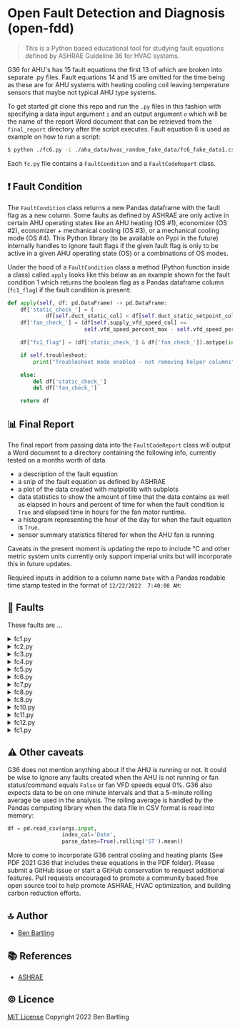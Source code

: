 # Open Fault Detection and Diagnosis (open-fdd)

> This is a Python based educational tool for studying fault equations defined by ASHRAE Guideline 36 for HVAC systems.

G36 for AHU's has 15 fault equations the first 13 of which are broken into separate .py files. Fault equations 14 and 15
are omitted for the time being as these are for AHU systems with heating cooling coil leaving temperature sensors that
maybe not typical AHU type systems.

To get started git clone this repo and run the `.py` files in this fashion with specifying a data input argument `i` and
an output argument `o` which will be the name of the report Word document that can be retrieved from the `final_report`
directory after the script executes. Fault equation 6 is used as example on how to run a script:

```bash
$ python ./fc6.py -i ./ahu_data/hvac_random_fake_data/fc6_fake_data1.csv -o fake1_ahu_fc6_report
```

Each `fc.py` file contains a `FaultCondition` and a `FaultCodeReport` class.

## :exclamation: Fault Condition

The `FaultCondition` class returns a new
Pandas dataframe with the fault flag as a new column. Some faults as defined by ASHRAE are only active in certain AHU
operating states like an AHU heating (OS #1), economizer (OS #2), economizer + mechanical cooling (OS #3), or a
mechanical cooling mode (OS #4). This Python library (to be available on Pypi in the future) internally handles to
ignore fault flags if the given fault flag is only to be active in a given AHU operating state (OS) or a combinations of
OS modes.

Under the hood of a `FaultCondition` class a method (Python function inside a class) called `apply` looks like this
below as an example shown for the fault condition 1 which returns the boolean flag as a Pandas dataframe
column (`fc1_flag`) if the fault condition is present:

```python
def apply(self, df: pd.DataFrame) -> pd.DataFrame:
    df['static_check_'] = (
            df[self.duct_static_col] < df[self.duct_static_setpoint_col] - self.duct_static_inches_err_thres)
    df['fan_check_'] = (df[self.supply_vfd_speed_col] >=
                        self.vfd_speed_percent_max - self.vfd_speed_percent_err_thres)

    df["fc1_flag"] = (df['static_check_'] & df['fan_check_']).astype(int)

    if self.troubleshoot:
        print("Troubleshoot mode enabled - not removing helper columns")

    else:
        del df['static_check_']
        del df['fan_check_']

    return df
```

## :bar_chart: Final Report

The final report from passing data into the `FaultCodeReport` class will output a Word document to a directory
containing the following info, currently tested on a months worth of data.

* a description of the fault equation
* a snip of the fault equation as defined by ASHRAE
* a plot of the data created with matplotlib with subplots
* data statistics to show the amount of time that the data contains as well as elapsed in hours and percent of time for
  when the fault condition is `True` and elapsed time in hours for the fan motor runtime.
* a histogram representing the hour of the day for when the fault equation is `True`.
* sensor summary statistics filtered for when the AHU fan is running

Caveats in the present moment is updating the repo to include °C and other metric system units currently only support
imperial units but will incorporate this in future updates.

Required inputs in addition to a column name `Date` with a Pandas readable time stamp tested in the format
of `12/22/2022  7:40:00 AM`:

## :hammer: Faults

These faults are ...

<details>
<summary>fc1.py</summary>
Supply fan not meeting duct static setpoint near 100% fan speed. The strings passed into
the `FaultConditionOne` and `FaultCodeOneReport` represent the csv file column names and required inputs for the given
fault code. Applies to OS# 1 through OS# 5.

```shell
from faults import FaultConditionOne
from reports import FaultCodeOneReport

# G36 error thresold params
VFD_SPEED_PERCENT_ERR_THRES = 0.05
VFD_SPEED_PERCENT_MAX = 0.99
DUCT_STATIC_INCHES_ERR_THRES = 0.1

_fc1 = FaultConditionOne(
    VFD_SPEED_PERCENT_ERR_THRES,
    VFD_SPEED_PERCENT_MAX,
    DUCT_STATIC_INCHES_ERR_THRES,
    "duct_static",
    "supply_vfd_speed",
    "duct_static_setpoint",
)
_fc1_report = FaultCodeOneReport(
    VFD_SPEED_PERCENT_ERR_THRES,
    VFD_SPEED_PERCENT_MAX,
    DUCT_STATIC_INCHES_ERR_THRES,
    "duct_static",
    "supply_vfd_speed",
    "duct_static_setpoint",
)

df2 = _fc1.apply(df)
```

</details>

<details>
<summary>fc2.py</summary>
Mixing temp too high. The strings passed into the `FaultConditionTwo` and `FaultCodeTwoReport` represent the
csv file column names and required inputs for the given fault code. Applies to OS# 1 through OS# 5.

```shell
from faults import FaultConditionTwo
from reports import FaultCodeTwoReport

# G36 error thresold params
OUTDOOR_DEGF_ERR_THRES = 5.
MIX_DEGF_ERR_THRES = 5.
RETURN_DEGF_ERR_THRES = 2.

_fc2 = FaultConditionTwo(
    OUTDOOR_DEGF_ERR_THRES,
    MIX_DEGF_ERR_THRES,
    RETURN_DEGF_ERR_THRES,
    "mat",
    "rat",
    "oat",
    "supply_vfd_speed"
)
_fc2_report = FaultCodeTwoReport(
    OUTDOOR_DEGF_ERR_THRES,
    MIX_DEGF_ERR_THRES,
    RETURN_DEGF_ERR_THRES,
    "mat",
    "rat",
    "oat",
    "supply_vfd_speed"
)

# return a whole new dataframe with fault flag as new col
df2 = _fc2.apply(df)
```

</details>

<details>
<summary>fc3.py</summary>
Mixing temp too high. The strings passed into the `FaultConditionTwo` and `FaultCodeTwoReport` represent the
csv file column names and required inputs for the given fault code. Applies to OS# 1 through OS# 5.

```shell
from faults import FaultConditionThree
from reports import FaultCodeThreeReport

# G36 error thresold params
OUTDOOR_DEGF_ERR_THRES = 5.
MIX_DEGF_ERR_THRES = 5.
RETURN_DEGF_ERR_THRES = 2.


_fc3 = FaultConditionThree(
    OUTDOOR_DEGF_ERR_THRES,
    MIX_DEGF_ERR_THRES,
    RETURN_DEGF_ERR_THRES,
    "mat",
    "rat",
    "oat",
    "supply_vfd_speed"
)
_fc3_report = FaultCodeThreeReport(
    OUTDOOR_DEGF_ERR_THRES,
    MIX_DEGF_ERR_THRES,
    RETURN_DEGF_ERR_THRES,
    "mat",
    "rat",
    "oat",
    "supply_vfd_speed"
)

# return a whole new dataframe with fault flag as new col
df2 = _fc3.apply(df)
```

</details>

<details>
<summary>fc4.py</summary>
Control system excesses operating state. The Pandas library computes AHU control system state changes per hour
based on the data that is driving the AHU outputs, like heating/cooling valves and air damper analog commands. The
strings passed into the `FaultConditionFour` and `FaultCodeFourReport` represent the csv file column names and required
inputs for the given fault code. Applies to OS# 1 through OS# 5.

```shell
from faults import FaultConditionFour
from reports import FaultCodeFourReport

# G36 error thresold params
DELTA_OS_MAX = 7

# ADJUST this param for the AHU MIN OA damper stp
AHU_MIN_OA = 20

_fc4 = FaultConditionFour(
    DELTA_OS_MAX,
    AHU_MIN_OA,
    "economizer_sig",
    "heating_sig",
    "cooling_sig",
    "supply_vfd_speed"
)

_fc4_report = FaultCodeFourReport(DELTA_OS_MAX)

# return a whole new dataframe with fault flag as new col
# data is resampled for hourly averages in df2
df2 = _fc4.apply(df)
```

</details>

<details>
<summary>fc5.py</summary>
Suppy air temp too low. The strings passed into the `FaultConditionFive` and `FaultCodeFiveReport` represent
the csv file column names and required inputs for the given fault code. Applies to OS# 1.

```shell
from faults import FaultConditionFive
from reports import FaultCodeFiveReport

# G36 error thresold params
DELTA_T_SUPPLY_FAN = 2.
SUPPLY_DEGF_ERR_THRES = 2.
MIX_DEGF_ERR_THRES = 5.

_fc5 = FaultConditionFive(
    DELTA_T_SUPPLY_FAN,
    SUPPLY_DEGF_ERR_THRES,
    MIX_DEGF_ERR_THRES,
    "sat",
    "mat",
    "htg_vlv",
    "supply_vfd_speed"
)


_fc5_report = FaultCodeFiveReport(
    DELTA_T_SUPPLY_FAN,
    SUPPLY_DEGF_ERR_THRES,
    MIX_DEGF_ERR_THRES,
    "sat",
    "mat",
    "htg_vlv",
    "supply_vfd_speed"
)

# return a whole new dataframe with fault flag as new col
df2 = _fc5.apply(df)
```

</details>

<details>
<summary>fc6.py</summary>
OA fraction too high. The strings passed into the `FaultConditionSix` and `FaultCodeSixReport` represent the
csv file column names and required inputs for the given fault code. Applies to OS# 1 and OS# 4.

```shell
from faults import FaultConditionSix
from reports import FaultCodeSixReport

# G36 error thresold params
OAT_DEGF_ERR_THRES = 5
RAT_DEGF_ERR_THRES = 2
DELTA_TEMP_MIN = 10
AIRFLOW_ERR_THRES = .3

# OA design ventilation setpoint in CFM
AHU_MIN_CFM_STP = 3000

_fc6 = FaultConditionSix(
    AIRFLOW_ERR_THRES,
    AHU_MIN_CFM_DESIGN,
    OAT_DEGF_ERR_THRES,
    RAT_DEGF_ERR_THRES,
    DELTA_TEMP_MIN,
    AHU_MIN_OA_DPR,
    "vav_total_flow",
    "mat",
    "oat",
    "rat",
    "supply_vfd_speed",
    "economizer_sig",
    "heating_sig",
    "cooling_sig"
)

_fc6_report = FaultCodeSixReport(
    "vav_total_flow",
    "mat",
    "oat",
    "rat",
    "supply_vfd_speed"
)

# return a whole new dataframe with fault flag as new col
df2 = _fc6.apply(df)
```

</details>

<details>
<summary>fc7.py</summary>
Supply air temp too low. The strings passed into the `FaultConditionSeven` and `FaultCodeSevenReport` represent
the csv file column names and required inputs for the given fault code. Applies to OS# 1.

```shell
from faults import FaultConditionSeven
from reports import FaultCodeSevenReport

# G36 error thresold params
SAT_DEGF_ERR_THRES = 2

_fc7 = FaultConditionSeven(
    SAT_DEGF_ERR_THRES,
    "sat",
    "satsp",	
    "htg",
    "supply_vfd_speed"
)

_fc7_report = FaultCodeSevenReport(    
    "sat",
    "satsp",	
    "htg",
    "supply_vfd_speed"
)

# return a whole new dataframe with fault flag as new col
df2 = _fc7.apply(df)
```

</details>

<details>
<summary>fc8.py</summary>
Supply and mix air should be approx equal. The strings passed into the `FaultConditionEight`
and `FaultCodeEightReport` represent the csv file column names and required inputs for the given fault code. Applies to
OS# 2.

```shell
from faults import FaultConditionEight
from reports import FaultCodeEightReport

# G36 error thresold params
DELTA_SUPPLY_FAN = 2
MIX_DEGF_ERR_THRES = 5
SUPPLY_DEGF_ERR_THRES = 2

_fc8 = FaultConditionEight(
    DELTA_SUPPLY_FAN,
    MIX_DEGF_ERR_THRES,
    SUPPLY_DEGF_ERR_THRES,
    "mat",
    "sat",
    "economizer_sig",
    "cooling_sig"
)

_fc8_report = FaultCodeEightReport(    
    "mat",
    "sat",
    "supply_vfd_speed",
    "economizer_sig"
)

# return a whole new dataframe with fault flag as new col
df2 = _fc8.apply(df)
```

</details>

<details>
<summary>fc8.py</summary>
Outside air temp too high for free cooling without additional mechanical cooling. The strings passed into
the `FaultConditionNine` and `FaultCodeNineReport` represent the csv file column names and required inputs for the given
fault code. Applies to OS# 2.

```shell
from faults import FaultConditionNine
from reports import FaultCodeNineReport

# G36 error thresold params
DELTA_SUPPLY_FAN = 2
OAT_DEGF_ERR_THRES = 5
SUPPLY_DEGF_ERR_THRES = 2

_fc9 = FaultConditionNine(
    DELTA_SUPPLY_FAN,
    OAT_DEGF_ERR_THRES,
    SUPPLY_DEGF_ERR_THRES,
    "satsp",
    "oat",
    "cooling_sig",
    "economizer_sig",
)

_fc9_report = FaultCodeNineReport(    
    "satsp",
    "oat",
    "supply_vfd_speed",
    "economizer_sig"
)

# return a whole new dataframe with fault flag as new col
df2 = _fc9.apply(df)
```

</details>

<details>
<summary>fc10.py</summary>
Outside and mix air temp should be approx equal. The strings passed into the `FaultConditionTen`
and `FaultCodeTenReport` represent the csv file column names and required inputs for the given fault code. Applies to
OS# 3.

```shell
from faults import FaultConditionTen
from reports import FaultCodeTenReport

# ADJUST this param for the AHU MIN OA damper stp
AHU_MIN_OA = 20

# G36 error thresold params
OAT_DEGF_ERR_THRES = 5
MAT_DEGF_ERR_THRES = 5

_fc10 = FaultConditionTen(
    OAT_DEGF_ERR_THRES,
    MAT_DEGF_ERR_THRES,
    "mat",
    "oat",
    "clg",
    "economizer_sig",
)

_fc10_report = FaultCodeTenReport(    
    "mat",
    "oat",
    "clg",
    "economizer_sig",
    "supply_vfd_speed"
)

# return a whole new dataframe with fault flag as new col
df2 = _fc10.apply(df)
```

</details>

<details>
<summary>fc11.py</summary>
Outside air temp too low for 100% OA cooling. The strings passed into the `FaultConditionEleven`
and `FaultCodeElevenReport` represent the csv file column names and required inputs for the given fault code. Applies to
OS# 3.

```shell
from faults import FaultConditionEleven
from reports import FaultCodeElevenReport

# G36 error thresold params
DELTA_SUPPLY_FAN = 2
OAT_DEGF_ERR_THRES = 5
SUPPLY_DEGF_ERR_THRES = 2

_fc11 = FaultConditionEleven(
    DELTA_SUPPLY_FAN,
    OAT_DEGF_ERR_THRES,
    SUPPLY_DEGF_ERR_THRES,
    "satsp",
    "oat",
    "clg",
    "economizer_sig"
)

_fc11_report = FaultCodeElevenReport(    
    "satsp",
    "oat",
    "clg",
    "economizer_sig",
    "supply_vfd_speed"
)

# return a whole new dataframe with fault flag as new col
df2 = _fc11.apply(df)
```

</details>

<details>
<summary>fc12.py</summary>
Supply air too high; should be less than mix air temp. The strings passed into the `FaultConditionTwelve`
and `FaultCodeTwelveReport` represent the csv file column names and required inputs for the given fault code. Applies to
OS# 3 and OS#4.

```shell
from faults import FaultConditionTwelve
from reports import FaultCodeTwelveReport

# ADJUST this param for the AHU MIN OA damper stp
AHU_MIN_OA = 20

# G36 error thresold params
DELTA_SUPPLY_FAN = 2
MIX_DEGF_ERR_THRES = 5
SUPPLY_DEGF_ERR_THRES = 2

_fc12 = FaultConditionTwelve(
    DELTA_SUPPLY_FAN,
    MIX_DEGF_ERR_THRES,
    SUPPLY_DEGF_ERR_THRES,
    AHU_MIN_OA,
    "sat",
    "mat",
    "clg",
    "economizer_sig"
)

_fc12_report = FaultCodeTwelveReport(    
    "sat",
    "mat",
    "clg",
    "economizer_sig",
    "supply_vfd_speed"
)

# return a whole new dataframe with fault flag as new col
df2 = _fc12.apply(df)
```

</details>

<details>
<summary>fc1.py</summary>
fc13.py - Supply air temp too high in full cooling. The strings passed into the `FaultConditionTwelve`
and `FaultCodeTwelveReport` represent the csv file column names and required inputs for the given fault code. Applies to
OS# 3 and OS#4.

```shell
from faults import FaultConditionThirteen
from reports import FaultCodeThirteenReport

# ADJUST this param for the AHU MIN OA damper stp
AHU_MIN_OA = 20

# G36 error thresold params
SAT_DEGF_ERR_THRES = 2

_fc13 = FaultConditionThirteen(
    SAT_DEGF_ERR_THRES,
    AHU_MIN_OA,
    "sat",
    "satsp",	
    "clg",
    "economizer_sig",
)

_fc13_report = FaultCodeThirteenReport(    
    "sat",
    "satsp",	
    "clg",
    "economizer_sig",
    "supply_vfd_speed"
)

# return a whole new dataframe with fault flag as new col
df2 = _fc13.apply(df)
```

</details>

## :warning: Other caveats

G36 does not mention anything about if the AHU is running or not. It could be wise to ignore any faults created when the
AHU is not running or fan status/command equals `False` or fan VFD speeds equal 0%.
G36 also expects data to be on one minute intervals and that a 5-minute rolling average be used in the analysis. The
rolling average is handled by the Pandas computing library when the data file in CSV format is read into memory:

```python
df = pd.read_csv(args.input,
                 index_col='Date',
                 parse_dates=True).rolling('5T').mean()
```

More to come to incorporate G36 central cooling and heating plants (See PDF 2021 G36 that includes these equations in
the PDF folder). Please submit a GitHub issue or start a GitHub conservation to request additional features. Pull
requests encouraged to promote a community based free open source tool to help promote ASHRAE, HVAC optimization, and
building carbon reduction efforts.

## :top: Author

* [Ben Bartling](https://www.linkedin.com/in/ben-bartling-510a0961/)

## :books: References

* [ASHRAE](https://www.linkedin.com/in/ben-bartling-510a0961/)

## :copyright: Licence

[MIT License](./LICENSE) Copyright 2022 Ben Bartling